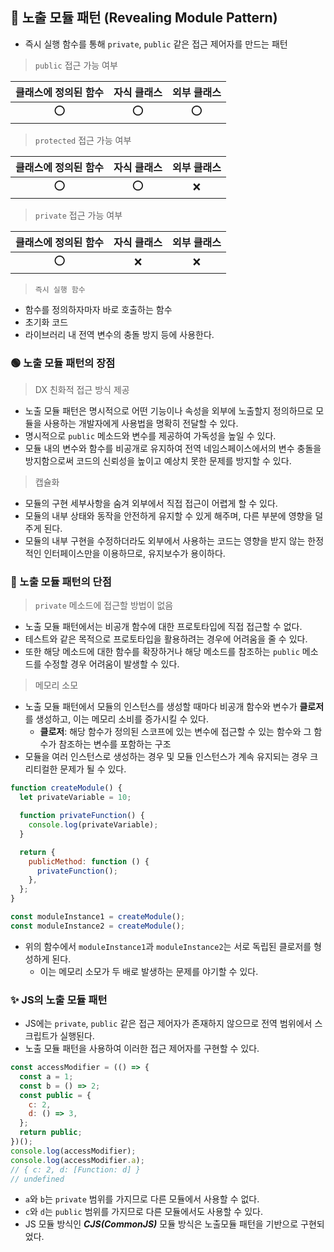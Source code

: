 ## 🌟 노출 모듈 패턴 (Revealing Module Pattern)

- 즉시 실행 함수를 통해 `private`, `public` 같은 접근 제어자를 만드는 패턴

> `public` 접근 가능 여부

| 클래스에 정의된 함수 | 자식 클래스 | 외부 클래스 |
| :------------------: | :---------: | :---------: |
|          ⭕          |     ⭕      |     ⭕      |

> `protected` 접근 가능 여부

| 클래스에 정의된 함수 | 자식 클래스 | 외부 클래스 |
| :------------------: | :---------: | :---------: |
|          ⭕          |     ⭕      |     ❌      |

> `private` 접근 가능 여부

| 클래스에 정의된 함수 | 자식 클래스 | 외부 클래스 |
| :------------------: | :---------: | :---------: |
|          ⭕          |     ❌      |     ❌      |

> `즉시 실행 함수`

- 함수를 정의하자마자 바로 호출하는 함수
- 초기화 코드
- 라이브러리 내 전역 변수의 충돌 방지 등에 사용한다.

### 🟢 노출 모듈 패턴의 장점

> DX 친화적 접근 방식 제공

- 노출 모듈 패턴은 명시적으로 어떤 기능이나 속성을 외부에 노출할지 정의하므로 모듈을 사용하는 개발자에게 사용법을 명확히 전달할 수 있다.
- 명시적으로 `public` 메소드와 변수를 제공하여 가독성을 높일 수 있다.
- 모듈 내의 변수와 함수를 비공개로 유지하여 전역 네임스페이스에서의 변수 충돌을 방지함으로써 코드의 신뢰성을 높이고 예상치 못한 문제를 방지할 수 있다.

> 캡슐화

- 모듈의 구현 세부사항을 숨겨 외부에서 직접 접근이 어렵게 할 수 있다.
- 모듈의 내부 상태와 동작을 안전하게 유지할 수 있게 해주며, 다른 부분에 영향을 덜 주게 된다.
- 모듈의 내부 구현을 수정하더라도 외부에서 사용하는 코드는 영향을 받지 않는 한정적인 인터페이스만을 이용하므로, 유지보수가 용이하다.

### 🔴 노출 모듈 패턴의 단점

> `private` 메소드에 접근할 방법이 없음

- 노출 모듈 패턴에서는 비공개 함수에 대한 프로토타입에 직접 접근할 수 없다.
- 테스트와 같은 목적으로 프로토타입을 활용하려는 경우에 어려움을 줄 수 있다.
- 또한 해당 메소드에 대한 함수를 확장하거나 해당 메소드를 참조하는 `public` 메소드를 수정할 경우 어려움이 발생할 수 있다.

> 메모리 소모

- 노출 모듈 패턴에서 모듈의 인스턴스를 생성할 때마다 비공개 함수와 변수가 **클로저**를 생성하고, 이는 메모리 소비를 증가시킬 수 있다.
  - **클로저**: 해당 함수가 정의된 스코프에 있는 변수에 접근할 수 있는 함수와 그 함수가 참조하는 변수를 포함하는 구조
- 모듈을 여러 인스턴스로 생성하는 경우 및 모듈 인스턴스가 계속 유지되는 경우 크리티컬한 문제가 될 수 있다.

```js
function createModule() {
  let privateVariable = 10;

  function privateFunction() {
    console.log(privateVariable);
  }

  return {
    publicMethod: function () {
      privateFunction();
    },
  };
}

const moduleInstance1 = createModule();
const moduleInstance2 = createModule();
```

- 위의 함수에서 `moduleInstance1`과 `moduleInstance2`는 서로 독립된 클로저를 형성하게 된다.
  - 이는 메모리 소모가 두 배로 발생하는 문제를 야기할 수 있다.

### ✨ JS의 노출 모듈 패턴

- JS에는 `private`, `public` 같은 접근 제어자가 존재하지 않으므로 전역 범위에서 스크립트가 실행된다.
- 노출 모듈 패턴을 사용하여 이러한 접근 제어자를 구현할 수 있다.

```js
const accessModifier = (() => {
  const a = 1;
  const b = () => 2;
  const public = {
    c: 2,
    d: () => 3,
  };
  return public;
})();
console.log(accessModifier);
console.log(accessModifier.a);
// { c: 2, d: [Function: d] }
// undefined
```

- `a`와 `b`는 `private` 범위를 가지므로 다른 모듈에서 사용할 수 없다.
- `c`와 `d`는 `public` 범위를 가지므로 다른 모듈에서도 사용할 수 있다.
- JS 모듈 방식인 **_CJS(CommonJS)_** 모듈 방식은 노출모듈 패턴을 기반으로 구현되었다.
